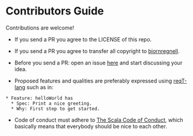# Contributors Guide

Contributions are welcome!

* If you send a PR you agree to the LICENSE of this repo.

* If you send a PR you agree to transfer all copyright to [bjornregnell](https://github.com/bjornregnell).

* Before you send a PR: open an issue [here](https://github.com/bjornregnell/spamvas/issues) and start discussing your idea.

* Proposed features and qualities are preferably expressed using [reqT-lang](https://reqt.github.io/) such as in:
```
* Feature: helloWorld has 
  * Spec: Print a nice greeting.
  * Why: First step to get started.
```

* Code of conduct must adhere to [The Scala Code of Conduct](https://scala-lang.org/conduct/), which basically means that everybody should be nice to each other.